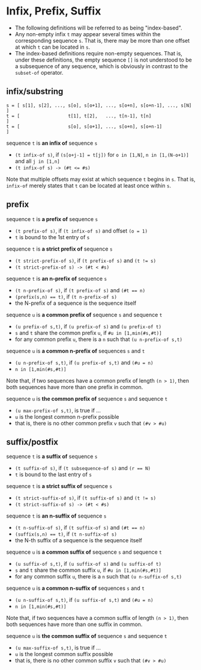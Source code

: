 
<!-- ======================================================================= -->
# Infix, Prefix, Suffix

* The following definitions will be referred to as being "index-based".
* Any non-empty infix `t` may appear several times within the corresponding
  sequence `s`. That is, there may be more than one offset at which `t` can
  be located in `s`.
* The index-based definitions require non-empty sequences. That is, under these
  definitions, the empty sequence `[]` is not understood to be a subsequence of
  any sequence, which is obviously in contrast to the `subset-of` operator.

<!-- ======================================================================= -->
## infix/substring

```
s = [ s[1], s[2], ..., s[o], s[o+1], ..., s[o+n], s[o+n-1], ..., s[N] ]
t = [                  t[1], t[2],   ..., t[n-1], t[n]                ]
t = [                  s[o], s[o+1], ..., s[o+n], s[o+n-1]            ]
```

sequence `t` is **an infix of** sequence `s`

* `(t infix-of s)`, if `(s[o+j-1] = t[j])`
  for `o in [1,N]`, `n in [1,(N-o+1)]` and all `j in [1,n]`
* `(t infix-of s) -> (#t <= #s)`

Note that multiple offsets may exist at which sequence `t` begins in `s`. That
is, `infix-of` merely states that `t` can be located at least once within `s`.

<!-- ======================================================================= -->
## prefix

sequence `t` is **a prefix of** sequence `s`

* `(t prefix-of s)`, if `(t infix-of s)` and offset `(o = 1)`
* `t` is bound to the 1st entry of `s`

sequence `t` is **a strict prefix of** sequence `s`

* `(t strict-prefix-of s)`, if `(t prefix-of s)` and `(t != s)`
* `(t strict-prefix-of s) -> (#t < #s)`

sequence `t` is **an n-prefix of** sequence `s`

* `(t n-prefix-of s)`, if `(t prefix-of s)` and `(#t == n)`
* `(prefix(s,n) == t)`, if `(t n-prefix-of s)`
* the N-prefix of a sequence is the sequence itself

sequence `u` is **a common prefix of** sequence `s` and sequence `t`

* `(u prefix-of s,t)`, if `(u prefix-of s)` and `(u prefix-of t)`
* `s` and `t` share the common prefix `u`, if `#u in [1,min(#s,#t)]`
* for any common prefix `u`, there is a `n` such that `(u n-prefix-of s,t)`

sequence `u` is **a common n-prefix of** sequences `s` and `t`

* `(u n-prefix-of s,t)`, if `(u prefix-of s,t)` and `(#u = n)`
* `n in [1,min(#s,#t)]`

Note that, if two sequences have a common prefix of length `(n > 1)`,
then both sequences have more than one prefix in common.

sequence `u` is **the common prefix of** sequence `s` and sequence `t`

* `(u max-prefix-of s,t)`, is true if ...
* `u` is the longest common n-prefix possible
* that is, there is no other common prefix `v` such that `(#v > #u)`

<!-- ======================================================================= -->
## suffix/postfix

sequence `t` is **a suffix of** sequence `s`

* `(t suffix-of s)`, if `(t subsequence-of s)` and `(r == N)`
* `t` is bound to the last entry of `s`

sequence `t` is **a strict suffix of** sequence `s`

* `(t strict-suffix-of s)`, if `(t suffix-of s)` and `(t != s)`
* `(t strict-suffix-of s) -> (#t < #s)`

sequence `t` is **an n-suffix of** sequence `s`

* `(t n-suffix-of s)`, if `(t suffix-of s)` and `(#t == n)`
* `(suffix(s,n) == t)`, if `(t n-suffix-of s)`
* the N-th suffix of a sequence is the sequence itself

sequence `u` is **a common suffix of** sequence `s` and sequence `t`

* `(u suffix-of s,t)`, if `(u suffix-of s)` and `(u suffix-of t)`
* `s` and `t` share the common suffix `u`, if `#u in [1,min(#s,#t)]`
* for any common suffix `u`, there is a `n` such that `(u n-suffix-of s,t)`

sequence `u` is **a common n-suffix of** sequences `s` and `t`

* `(u n-suffix-of s,t)`, if `(u suffix-of s,t)` and `(#u = n)`
* `n in [1,min(#s,#t)]`

Note that, if two sequences have a common suffix of length `(n > 1)`,
then both sequences have more than one suffix in common.

sequence `u` is **the common suffix of** sequence `s` and sequence `t`

* `(u max-suffix-of s,t)`, is true if ...
* `u` is the longest common suffix possible
* that is, there is no other common suffix `v` such that `(#v > #u)`
